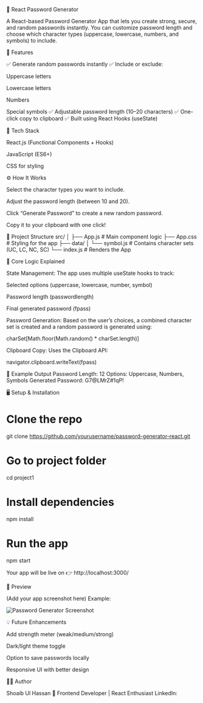 🔐 React Password Generator

A React-based Password Generator App that lets you create strong, secure, and random passwords instantly.
You can customize password length and choose which character types (uppercase, lowercase, numbers, and symbols) to include.

🚀 Features

✅ Generate random passwords instantly
✅ Include or exclude:

Uppercase letters

Lowercase letters

Numbers

Special symbols
✅ Adjustable password length (10–20 characters)
✅ One-click copy to clipboard
✅ Built using React Hooks (useState)

🧩 Tech Stack

React.js (Functional Components + Hooks)

JavaScript (ES6+)

CSS for styling

⚙️ How It Works

Select the character types you want to include.

Adjust the password length (between 10 and 20).

Click “Generate Password” to create a new random password.

Copy it to your clipboard with one click!

📂 Project Structure
src/
│
├── App.js           # Main component logic
├── App.css          # Styling for the app
├── data/
│   └── symbol.js    # Contains character sets (UC, LC, NC, SC)
└── index.js         # Renders the App

🧠 Core Logic Explained

State Management:
The app uses multiple useState hooks to track:

Selected options (uppercase, lowercase, number, symbol)

Password length (passwordlength)

Final generated password (fpass)

Password Generation:
Based on the user’s choices, a combined character set is created and a random password is generated using:

charSet[Math.floor(Math.random() * charSet.length)]


Clipboard Copy:
Uses the Clipboard API:

navigator.clipboard.writeText(fpass)

🧠 Example Output
Password Length: 12
Options: Uppercase, Numbers, Symbols
Generated Password: G7@LMrZ#1qP!

🖥️ Setup & Installation
# Clone the repo
git clone https://github.com/yourusername/password-generator-react.git

# Go to project folder
cd project1

# Install dependencies
npm install

# Run the app
npm start


Your app will be live on
👉 http://localhost:3000/

🎨 Preview

(Add your app screenshot here)
Example:

![Password Generator Screenshot](./screenshot.png)

💡 Future Enhancements

Add strength meter (weak/medium/strong)

Dark/light theme toggle

Option to save passwords locally

Responsive UI with better design

👨‍💻 Author

Shoaib Ul Hassan
🚀 Frontend Developer | React Enthusiast
LinkedIn:

